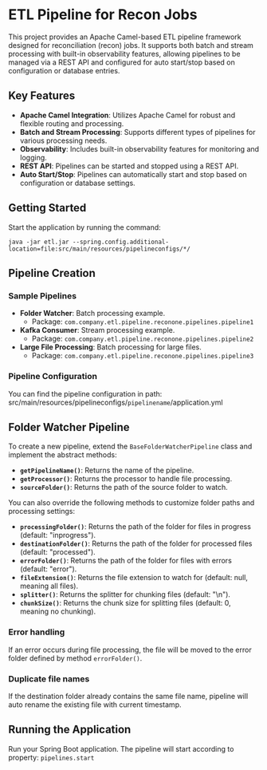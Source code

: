 # ETL Pipeline for Recon Jobs

This project provides an Apache Camel-based ETL pipeline framework designed for reconciliation (recon) jobs. It supports both batch and stream processing with built-in observability features, allowing pipelines to be managed via a REST API and configured for auto start/stop based on configuration or database entries.

## Key Features

- **Apache Camel Integration**: Utilizes Apache Camel for robust and flexible routing and processing.
- **Batch and Stream Processing**: Supports different types of pipelines for various processing needs.
- **Observability**: Includes built-in observability features for monitoring and logging.
- **REST API**: Pipelines can be started and stopped using a REST API.
- **Auto Start/Stop**: Pipelines can automatically start and stop based on configuration or database settings.

## Getting Started

Start the application by running the command:
```shell
java -jar etl.jar --spring.config.additional-location=file:src/main/resources/pipelineconfigs/*/
```

## Pipeline Creation

### Sample Pipelines

- **Folder Watcher**: Batch processing example.
    - Package: `com.company.etl.pipeline.reconone.pipelines.pipeline1`
- **Kafka Consumer**: Stream processing example.
    - Package: `com.company.etl.pipeline.reconone.pipelines.pipeline2`
- **Large File Processing**: Batch processing for large files.
    - Package: `com.company.etl.pipeline.reconone.pipelines.pipeline3`

### Pipeline Configuration

You can find the pipeline configuration in path: src/main/resources/pipelineconfigs/`pipelinename`/application.yml

## Folder Watcher Pipeline

To create a new pipeline, extend the `BaseFolderWatcherPipeline` class and implement the abstract methods:

- **`getPipelineName()`**: Returns the name of the pipeline.
- **`getProcessor()`**: Returns the processor to handle file processing.
- **`sourceFolder()`**: Returns the path of the source folder to watch.

You can also override the following methods to customize folder paths and processing settings:

- **`processingFolder()`**: Returns the path of the folder for files in progress (default: "inprogress").
- **`destinationFolder()`**: Returns the path of the folder for processed files (default: "processed").
- **`errorFolder()`**: Returns the path of the folder for files with errors (default: "error").
- **`fileExtension()`**: Returns the file extension to watch for (default: null, meaning all files).
- **`splitter()`**: Returns the splitter for chunking files (default: "\n").
- **`chunkSize()`**: Returns the chunk size for splitting files (default: 0, meaning no chunking).

### Error handling
If an error occurs during file processing, the file will be moved to the error folder defined by method `errorFolder()`.

### Duplicate file names
If the destination folder already contains the same file name, pipeline will auto rename the existing file with current timestamp.

## Running the Application
Run your Spring Boot application. The pipeline will start according to property: `pipelines.start`